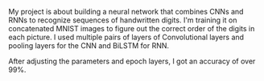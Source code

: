 My project is about building a neural network that combines CNNs and RNNs to recognize sequences of handwritten digits. 
I'm training it on concatenated MNIST images to figure out the correct order of the digits in each picture. 
I used multiple pairs of layers of Convolutional layers and pooling layers for the CNN and BiLSTM for RNN.  

After adjusting the parameters and epoch layers, I got an accuracy of over 99%. 
